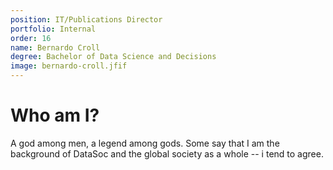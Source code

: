 ```yaml
---
position: IT/Publications Director
portfolio: Internal
order: 16
name: Bernardo Croll
degree: Bachelor of Data Science and Decisions
image: bernardo-croll.jfif
---
```

                    
# Who am I?

A god among men, a legend among gods. Some say that I am the background of DataSoc and the global society as a whole -- i tend to agree.

